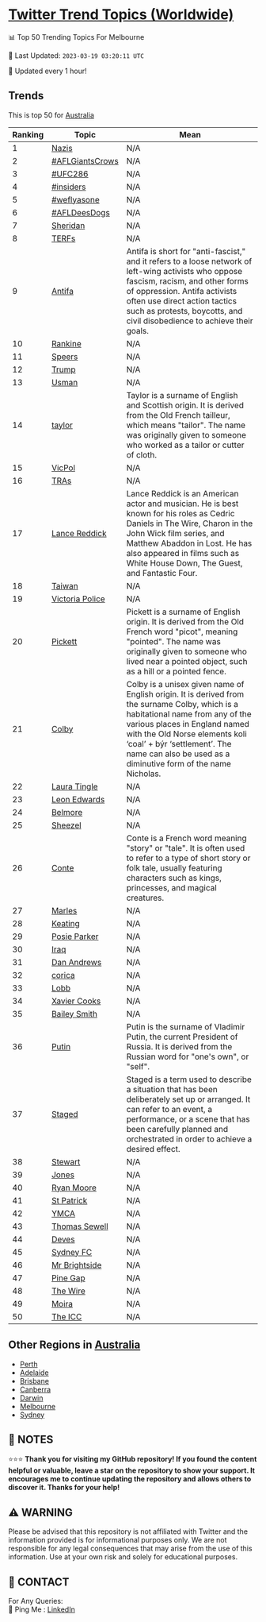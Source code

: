 [Twitter Trend Topics (Worldwide)](https://github.com/ErcinDedeoglu/Twitter-Trend-Topics)
==========


📊 Top 50 Trending Topics For Melbourne

📆 Last Updated: `2023-03-19 03:20:11 UTC`

🔧 Updated every 1 hour!


## Trends

This is top 50 for [Australia](</Australia>)

| Ranking | Topic | Mean |
| ------- | ------------ | ------------ |
| 1 | [Nazis](http://twitter.com/search?q=Nazis) | N/A |
| 2 | [#AFLGiantsCrows](http://twitter.com/search?q=%23AFLGiantsCrows) | N/A |
| 3 | [#UFC286](http://twitter.com/search?q=%23UFC286) | N/A |
| 4 | [#insiders](http://twitter.com/search?q=%23insiders) | N/A |
| 5 | [#weflyasone](http://twitter.com/search?q=%23weflyasone) | N/A |
| 6 | [#AFLDeesDogs](http://twitter.com/search?q=%23AFLDeesDogs) | N/A |
| 7 | [Sheridan](http://twitter.com/search?q=Sheridan) | N/A |
| 8 | [TERFs](http://twitter.com/search?q=TERFs) | N/A |
| 9 | [Antifa](http://twitter.com/search?q=Antifa) | Antifa is short for "anti-fascist," and it refers to a loose network of left-wing activists who oppose fascism, racism, and other forms of oppression. Antifa activists often use direct action tactics such as protests, boycotts, and civil disobedience to achieve their goals. |
| 10 | [Rankine](http://twitter.com/search?q=Rankine) | N/A |
| 11 | [Speers](http://twitter.com/search?q=Speers) | N/A |
| 12 | [Trump](http://twitter.com/search?q=Trump) | N/A |
| 13 | [Usman](http://twitter.com/search?q=Usman) | N/A |
| 14 | [taylor](http://twitter.com/search?q=taylor) | Taylor is a surname of English and Scottish origin. It is derived from the Old French tailleur, which means "tailor". The name was originally given to someone who worked as a tailor or cutter of cloth. |
| 15 | [VicPol](http://twitter.com/search?q=VicPol) | N/A |
| 16 | [TRAs](http://twitter.com/search?q=TRAs) | N/A |
| 17 | [Lance Reddick](http://twitter.com/search?q=Lance+Reddick) | Lance Reddick is an American actor and musician. He is best known for his roles as Cedric Daniels in The Wire, Charon in the John Wick film series, and Matthew Abaddon in Lost. He has also appeared in films such as White House Down, The Guest, and Fantastic Four. |
| 18 | [Taiwan](http://twitter.com/search?q=Taiwan) | N/A |
| 19 | [Victoria Police](http://twitter.com/search?q=Victoria+Police) | N/A |
| 20 | [Pickett](http://twitter.com/search?q=Pickett) | Pickett is a surname of English origin. It is derived from the Old French word "picot", meaning "pointed". The name was originally given to someone who lived near a pointed object, such as a hill or a pointed fence. |
| 21 | [Colby](http://twitter.com/search?q=Colby) | Colby is a unisex given name of English origin. It is derived from the surname Colby, which is a habitational name from any of the various places in England named with the Old Norse elements koli ‘coal’ + býr ‘settlement’. The name can also be used as a diminutive form of the name Nicholas. |
| 22 | [Laura Tingle](http://twitter.com/search?q=Laura+Tingle) | N/A |
| 23 | [Leon Edwards](http://twitter.com/search?q=Leon+Edwards) | N/A |
| 24 | [Belmore](http://twitter.com/search?q=Belmore) | N/A |
| 25 | [Sheezel](http://twitter.com/search?q=Sheezel) | N/A |
| 26 | [Conte](http://twitter.com/search?q=Conte) | Conte is a French word meaning "story" or "tale". It is often used to refer to a type of short story or folk tale, usually featuring characters such as kings, princesses, and magical creatures. |
| 27 | [Marles](http://twitter.com/search?q=Marles) | N/A |
| 28 | [Keating](http://twitter.com/search?q=Keating) | N/A |
| 29 | [Posie Parker](http://twitter.com/search?q=Posie+Parker) | N/A |
| 30 | [Iraq](http://twitter.com/search?q=Iraq) | N/A |
| 31 | [Dan Andrews](http://twitter.com/search?q=Dan+Andrews) | N/A |
| 32 | [corica](http://twitter.com/search?q=corica) | N/A |
| 33 | [Lobb](http://twitter.com/search?q=Lobb) | N/A |
| 34 | [Xavier Cooks](http://twitter.com/search?q=Xavier+Cooks) | N/A |
| 35 | [Bailey Smith](http://twitter.com/search?q=Bailey+Smith) | N/A |
| 36 | [Putin](http://twitter.com/search?q=Putin) | Putin is the surname of Vladimir Putin, the current President of Russia. It is derived from the Russian word for "one's own", or "self". |
| 37 | [Staged](http://twitter.com/search?q=Staged) | Staged is a term used to describe a situation that has been deliberately set up or arranged. It can refer to an event, a performance, or a scene that has been carefully planned and orchestrated in order to achieve a desired effect. |
| 38 | [Stewart](http://twitter.com/search?q=Stewart) | N/A |
| 39 | [Jones](http://twitter.com/search?q=Jones) | N/A |
| 40 | [Ryan Moore](http://twitter.com/search?q=Ryan+Moore) | N/A |
| 41 | [St Patrick](http://twitter.com/search?q=St+Patrick) | N/A |
| 42 | [YMCA](http://twitter.com/search?q=YMCA) | N/A |
| 43 | [Thomas Sewell](http://twitter.com/search?q=Thomas+Sewell) | N/A |
| 44 | [Deves](http://twitter.com/search?q=Deves) | N/A |
| 45 | [Sydney FC](http://twitter.com/search?q=Sydney+FC) | N/A |
| 46 | [Mr Brightside](http://twitter.com/search?q=Mr+Brightside) | N/A |
| 47 | [Pine Gap](http://twitter.com/search?q=Pine+Gap) | N/A |
| 48 | [The Wire](http://twitter.com/search?q=The+Wire) | N/A |
| 49 | [Moira](http://twitter.com/search?q=Moira) | N/A |
| 50 | [The ICC](http://twitter.com/search?q=The+ICC) | N/A |



## Other Regions in [Australia](</Australia>)

* [Perth](</Australia/Perth.md>)
* [Adelaide](</Australia/Adelaide.md>)
* [Brisbane](</Australia/Brisbane.md>)
* [Canberra](</Australia/Canberra.md>)
* [Darwin](</Australia/Darwin.md>)
* [Melbourne](</Australia/Melbourne.md>)
* [Sydney](</Australia/Sydney.md>)



## 📝 NOTES

⭐⭐⭐ **Thank you for visiting my GitHub repository! If you found the content helpful or valuable, leave a star on the repository to show your support. It encourages me to continue updating the repository and allows others to discover it. Thanks for your help!**


## ⚠️ WARNING

Please be advised that this repository is not affiliated with Twitter and the information provided is for informational purposes only. We are not responsible for any legal consequences that may arise from the use of this information. Use at your own risk and solely for educational purposes.


## 📨 CONTACT

 For Any Queries:  
            🏓 Ping Me : [LinkedIn](https://www.linkedin.com/in/ercindedeoglu/)
